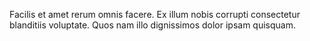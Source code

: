 Facilis et amet rerum omnis facere. Ex illum nobis corrupti consectetur blanditiis voluptate. Quos nam illo dignissimos dolor ipsam quisquam.
